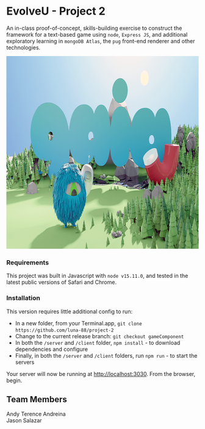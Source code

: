 # EvolveU - Project 2

An in-class proof-of-concept, skills-building exercise to construct the framework for a text-based game using `node`, `Express JS`, and additional exploratory learning in `mongoDB Atlas`, the `pug` front-end renderer and other technologies.

<img src="https://github.com/Luna-88/project-2/blob/gameComponent/client/src/assets/images/backgrounds/github_bg.png" width="900" height="506">

### Requirements

This project was built in Javascript with `node v15.11.0`, and tested in the latest public versions of Safari and Chrome.

### Installation

This version requires little additional config to run:

-   In a new folder, from your Terminal.app, `git clone https://github.com/luna-88/project-2`
-   Change to the current release branch: `git checkout gameComponent`
-   In both the `/server` and `/client` folder, `npm install` - to download dependencies and configure
-   Finally, in both the `/server` and `/client` folders, run `npm run` - to start the servers

Your server will now be running at [http://localhost:3030](http://localhost:3030). From the browser, begin.

## Team Members

Andy
Terence
Andreina  
Jason Salazar
